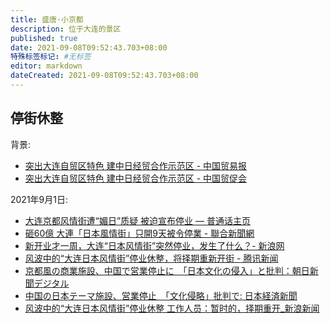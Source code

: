 ```yaml
---
title: 盛唐·小京都
description: 位于大连的景区
published: true
date: 2021-09-08T09:52:43.703+08:00
特殊标签标记: #无标签
editor: markdown
dateCreated: 2021-09-08T09:52:43.703+08:00
---
```


## 停街休整

背景:

+ [突出大连自贸区特色 建中日经贸合作示范区 - 中国贸易报](https://web.archive.org/web/20210903041209/https://www.chinatradenews.com.cn/epaper/content/2019-03/21/content_58826.htm)
+ [突出大连自贸区特色 建中日经贸合作示范区 - 中国贸促会](https://web.archive.org/web/20210903163400/http://www.ccpit.org/contents/channel_4117/2019/0321/1142316/content_1142316.htm)

2021年9月1日:

+ [大连京都风情街遭“媚日”质疑 被迫宣布停业 — 普通话主页](https://web.archive.org/web/20210903203804/https://www.rfa.org/mandarin/Xinwen/8-09032021140135.html)
+ [砸60億 大連「日本風情街」只開9天被令停業 - 聯合新聞網](https://web.archive.org/web/20210903104523/https://udn.com/news/story/7332/5720082)
+ [新开业才一周，大连“日本风情街”突然停业，发生了什么？- 新浪网](https://web.archive.org/web/20210905114254/https://finance.sina.com.cn/jjxw/2021-09-03/doc-iktzqtyt3726314.shtml)
+ [风波中的“大连日本风情街”停业休整，将择期重新开街 - 腾讯新闻](https://web.archive.org/web/20210903032056/https://new.qq.com/omn/20210902/20210902A05LS800.html)
+ [京都風の商業施設、中国で営業停止に　「日本文化の侵入」と批判：朝日新聞デジタル](https://web.archive.org/web/20210905003622/https://www.asahi.com/articles/ASP92640QP92UHBI01F.html)
+ [中国の日本テーマ施設、営業停止　「文化侵略」批判で: 日本経済新聞](https://web.archive.org/web/20210905215616/https://www.nikkei.com/article/DGXZQOGM014AF0R00C21A9000000/)
+ [风波中的“大连日本风情街”停业休整 工作人员：暂时的，择期重开_新浪新闻](https://web.archive.org/web/20210904081332/https://news.sina.com.cn/zx/2021-09-03/doc-iktzscyx2060307.shtml)
